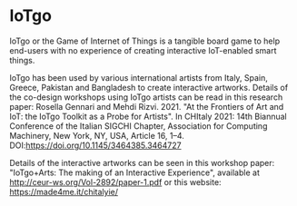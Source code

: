 # IoTgo

IoTgo or the Game of Internet of Things is a tangible board game to help end-users with no experience of creating interactive IoT-enabled smart things.

IoTgo has been used by various international artists from Italy, Spain, Greece, Pakistan and Bangladesh to create interactive artworks.
Details of the co-design workshops using IoTgo artists can be read in this research paper: 
Rosella Gennari and Mehdi Rizvi. 2021. "At the Frontiers of Art and IoT: the IoTgo Toolkit as a Probe for Artists". In CHItaly 2021: 14th Biannual Conference of the Italian SIGCHI Chapter, Association for Computing Machinery, New York, NY, USA, Article 16, 1–4. DOI:https://doi.org/10.1145/3464385.3464727

Details of the interactive artworks can be seen in this workshop paper: "IoTgo+Arts: The making of an Interactive Experience", available at http://ceur-ws.org/Vol-2892/paper-1.pdf or this website: https://made4me.it/chitalyie/ 


  
